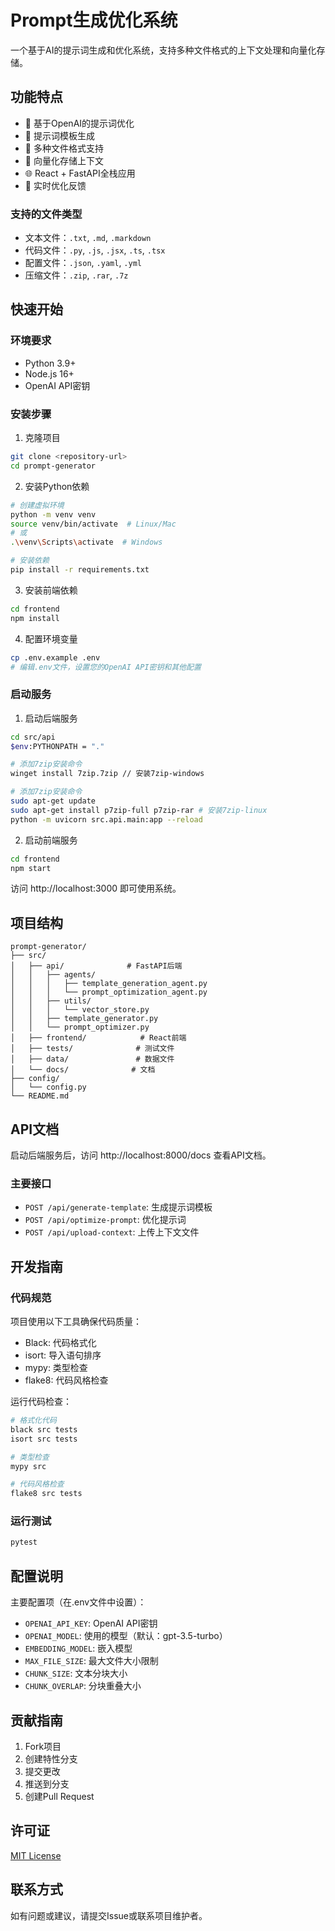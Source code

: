 # Prompt生成优化系统

一个基于AI的提示词生成和优化系统，支持多种文件格式的上下文处理和向量化存储。

## 功能特点

- 🤖 基于OpenAI的提示词优化
- 📝 提示词模板生成
- 📁 多种文件格式支持
- 💾 向量化存储上下文
- 🌐 React + FastAPI全栈应用
- 🔄 实时优化反馈

### 支持的文件类型

- 文本文件：`.txt`, `.md`, `.markdown`
- 代码文件：`.py`, `.js`, `.jsx`, `.ts`, `.tsx`
- 配置文件：`.json`, `.yaml`, `.yml`
- 压缩文件：`.zip`, `.rar`, `.7z`

## 快速开始

### 环境要求

- Python 3.9+
- Node.js 16+
- OpenAI API密钥

### 安装步骤

1. 克隆项目
```bash
git clone <repository-url>
cd prompt-generator
```

2. 安装Python依赖
```bash
# 创建虚拟环境
python -m venv venv
source venv/bin/activate  # Linux/Mac
# 或
.\venv\Scripts\activate  # Windows

# 安装依赖
pip install -r requirements.txt
```

3. 安装前端依赖
```bash
cd frontend
npm install
```

4. 配置环境变量
```bash
cp .env.example .env
# 编辑.env文件，设置您的OpenAI API密钥和其他配置
```

### 启动服务

1. 启动后端服务
```bash
cd src/api
$env:PYTHONPATH = "."

# 添加7zip安装命令
winget install 7zip.7zip // 安装7zip-windows

# 添加7zip安装命令
sudo apt-get update
sudo apt-get install p7zip-full p7zip-rar # 安装7zip-linux
python -m uvicorn src.api.main:app --reload
```

2. 启动前端服务
```bash
cd frontend
npm start
```

访问 http://localhost:3000 即可使用系统。

## 项目结构

```
prompt-generator/
├── src/
│   ├── api/              # FastAPI后端
│   │   ├── agents/
│   │   │   ├── template_generation_agent.py
│   │   │   └── prompt_optimization_agent.py
│   │   ├── utils/
│   │   │   └── vector_store.py
│   │   ├── template_generator.py
│   │   └── prompt_optimizer.py
│   ├── frontend/            # React前端
│   ├── tests/              # 测试文件
│   ├── data/               # 数据文件
│   └── docs/              # 文档
├── config/
│   └── config.py
└── README.md
```

## API文档

启动后端服务后，访问 http://localhost:8000/docs 查看API文档。

### 主要接口

- `POST /api/generate-template`: 生成提示词模板
- `POST /api/optimize-prompt`: 优化提示词
- `POST /api/upload-context`: 上传上下文文件

## 开发指南

### 代码规范

项目使用以下工具确保代码质量：
- Black: 代码格式化
- isort: 导入语句排序
- mypy: 类型检查
- flake8: 代码风格检查

运行代码检查：
```bash
# 格式化代码
black src tests
isort src tests

# 类型检查
mypy src

# 代码风格检查
flake8 src tests
```

### 运行测试

```bash
pytest
```

## 配置说明

主要配置项（在.env文件中设置）：

- `OPENAI_API_KEY`: OpenAI API密钥
- `OPENAI_MODEL`: 使用的模型（默认：gpt-3.5-turbo）
- `EMBEDDING_MODEL`: 嵌入模型
- `MAX_FILE_SIZE`: 最大文件大小限制
- `CHUNK_SIZE`: 文本分块大小
- `CHUNK_OVERLAP`: 分块重叠大小

## 贡献指南

1. Fork项目
2. 创建特性分支
3. 提交更改
4. 推送到分支
5. 创建Pull Request

## 许可证

[MIT License](LICENSE)

## 联系方式

如有问题或建议，请提交Issue或联系项目维护者。 